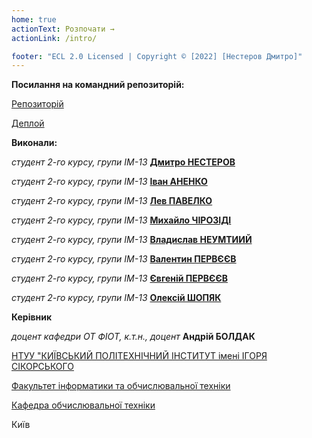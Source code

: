 ```yaml
---
home: true
actionText: Розпочати →
actionLink: /intro/

footer: "ECL 2.0 Licensed | Copyright © [2022] [Нестеров Дмитро]"
---
```

**Посилання на командний репозиторій:**

[Репозиторій](https://github.com/Dimdim28/ImForms "Командний репозиторій")

[Деплой](https://dimdim28.github.io/ImForms/ "Командний деплой")

**Виконали:**

_студент 2-го курсу, групи ІМ-13_<span padding-right:5em></span> **[Дмитро НЕСТЕРОВ](https://t.me/D_im0N)**

_студент 2-го курсу, групи ІМ-13_<span padding-right:5em></span> **[Іван АНЕНКО](https://t.me/ivan_anenko)**

_студент 2-го курсу, групи ІМ-13_<span padding-right:5em></span> **[Лев ПАВЕЛКО](https://t.me/imLewel)**

_студент 2-го курсу, групи ІМ-13_<span padding-right:5em></span> **[Михайло ЧІРОЗІДІ](https://t.me/poor_boy)**

_студент 2-го курсу, групи ІМ-13_<span padding-right:5em></span> **[Владислав НЕУМТИИЙ](https://t.me/Snare295)**

_студент 2-го курсу, групи ІМ-13_<span padding-right:5em></span> **[Валентин ПЕРВЄЄВ](https://t.me/nolove_valik)**

_студент 2-го курсу, групи ІМ-13_<span padding-right:5em></span> **[Євгеній ПЕРВЄЄВ](https://t.me/Ch_Bronsonn)**

_студент 2-го курсу, групи ІМ-13_<span padding-right:5em></span> **[Олексій ШОПЯК](https://t.me/alex_shopiak)**


**Керівник**

_доцент кафедри ОТ ФІОТ, к.т.н., доцент_<span padding-right:5em></span> **Андрій БОЛДАК**

[НТУУ "КИЇВСЬКИЙ ПОЛІТЕХНІЧНИЙ ІНСТИТУТ імені ІГОРЯ СІКОРСЬКОГО](https://kpi.ua/)

[Факультет інформатики та обчислювальної техніки](https://fiot.kpi.ua/)

[Кафедра обчислювальної техніки](https://comsys.kpi.ua/)

Київ
